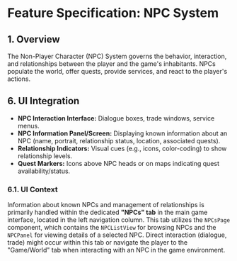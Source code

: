 # Feature Specification: NPC System

## 1. Overview

The Non-Player Character (NPC) System governs the behavior, interaction, and relationships between the player and the game's inhabitants. NPCs populate the world, offer quests, provide services, and react to the player's actions.

<!-- ... existing sections ... -->

## 6. UI Integration

*   **NPC Interaction Interface:** Dialogue boxes, trade windows, service menus.
*   **NPC Information Panel/Screen:** Displaying known information about an NPC (name, portrait, relationship status, location, associated quests).
*   **Relationship Indicators:** Visual cues (e.g., icons, color-coding) to show relationship levels.
*   **Quest Markers:** Icons above NPC heads or on maps indicating quest availability/status.

### 6.1. UI Context

Information about known NPCs and management of relationships is primarily handled within the dedicated **"NPCs" tab** in the main game interface, located in the left navigation column. This tab utilizes the `NPCsPage` component, which contains the `NPCListView` for browsing NPCs and the `NPCPanel` for viewing details of a selected NPC. Direct interaction (dialogue, trade) might occur within this tab or navigate the player to the "Game/World" tab when interacting with an NPC in the game environment.

<!-- ... existing sections ... -->
